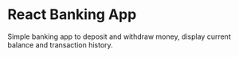 # React Banking App
Simple banking app to deposit and withdraw money, display current balance and transaction history. 
